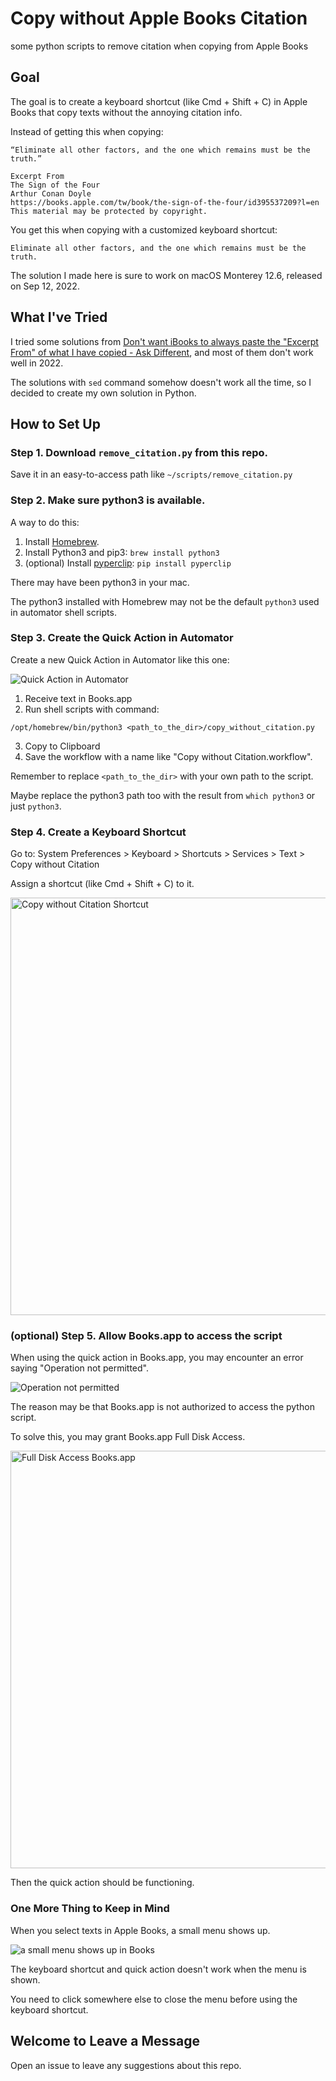 # Copy without Apple Books Citation

some python scripts to remove citation when copying from Apple Books

## Goal

The goal is to create a keyboard shortcut (like Cmd + Shift + C) in Apple Books that copy texts without the annoying citation info.

Instead of getting this when copying:
```
“Eliminate all other factors, and the one which remains must be the truth.”

Excerpt From
The Sign of the Four
Arthur Conan Doyle
https://books.apple.com/tw/book/the-sign-of-the-four/id395537209?l=en
This material may be protected by copyright.
```

You get this when copying with a customized keyboard shortcut:
```
Eliminate all other factors, and the one which remains must be the truth.
```

The solution I made here is sure to work on macOS Monterey 12.6, released on Sep 12, 2022.

## What I've Tried

I tried some solutions from [Don't want iBooks to always paste the "Excerpt From" of what I have copied - Ask Different](https://apple.stackexchange.com/questions/137047/dont-want-ibooks-to-always-paste-the-excerpt-from-of-what-i-have-copied), and most of them don't work well in 2022.

The solutions with `sed` command somehow doesn't work all the time, so I decided to create my own solution in Python.

## How to Set Up

### Step 1. Download `remove_citation.py` from this repo.

Save it in an easy-to-access path like `~/scripts/remove_citation.py`

### Step 2. Make sure python3 is available.

A way to do this:

1. Install [Homebrew](https://brew.sh/).
2. Install Python3 and pip3: `brew install python3`
3. (optional) Install [pyperclip](https://pypi.org/project/pyperclip/): `pip install pyperclip`

There may have been python3 in your mac.

The python3 installed with Homebrew may not be the default `python3` used in automator shell scripts.

### Step 3. Create the Quick Action in Automator

Create a new Quick Action in Automator like this one:

![Quick Action in Automator](https://user-images.githubusercontent.com/6902276/197236129-acaa28ce-f7d7-4722-a61e-8f717eafec1f.png)

1. Receive text in Books.app
2. Run shell scripts with command:
  ```shell
  /opt/homebrew/bin/python3 <path_to_the_dir>/copy_without_citation.py
  ```
3. Copy to Clipboard
4. Save the workflow with a name like "Copy without Citation.workflow".

Remember to replace `<path_to_the_dir>` with your own path to the script.

Maybe replace the python3 path too with the result from `which python3` or just `python3`.

### Step 4. Create a Keyboard Shortcut

Go to: System Preferences > Keyboard > Shortcuts > Services > Text > Copy without Citation

Assign a shortcut (like Cmd + Shift + C) to it.

<img width="668" alt="Copy without Citation Shortcut" src="https://user-images.githubusercontent.com/6902276/197206078-eb63081a-3df1-4655-83fd-d2425fbd2ddf.png">

### (optional) Step 5. Allow Books.app to access the script

When using the quick action in Books.app, you may encounter an error saying "Operation not permitted".

![Operation not permitted](https://user-images.githubusercontent.com/6902276/197239819-c86b0af8-5ff0-455d-8777-a7ad9678db60.png)

The reason may be that Books.app is not authorized to access the python script.

To solve this, you may grant Books.app Full Disk Access.

<img width="668" alt="Full Disk Access Books.app" src="https://user-images.githubusercontent.com/6902276/197208143-6c1a35ab-0b40-4b45-8d3d-484ccf075184.png">

Then the quick action should be functioning.

### One More Thing to Keep in Mind

When you select texts in Apple Books, a small menu shows up.

![a small menu shows up in Books](https://user-images.githubusercontent.com/6902276/197212919-1068de68-d170-4bf5-8259-cdc55bce4f61.png)

The keyboard shortcut and quick action doesn't work when the menu is shown.

You need to click somewhere else to close the menu before using the keyboard shortcut.

## Welcome to Leave a Message

Open an issue to leave any suggestions about this repo.
